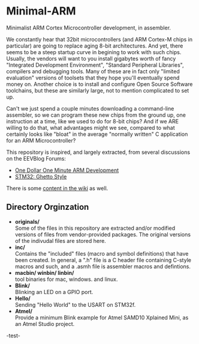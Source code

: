 Minimal-ARM
===========

Minimalist ARM Cortex Microcontroller development, in assembler.

We constantly hear that 32bit microcontrollers (and ARM Cortex-M chips in particular) are going to replace aging 8-bit architectures.   And yet, there seems to be a steep startup curve in begining to work with such chips.  Usually, the vendors will want to you install gigabytes worth of fancy "Integrated Development Environment", "Standard Peripheral Libraries", compilers and debugging tools.  Many of these are in fact only "limited evaluation" versions of toolsets that they hope you'll eventually spend money on.  Another choice is to install and configure Open Source Software toolchains, but these are similarly large, not to mention complicated to set up.

Can't we just spend a couple minutes downloading a command-line assembler, so we can program these new chips from the ground up, one instruction at a time, like we used to do for 8-bit chips?  And if we ARE willing to do that, what advantages might we see, compared to what certainly looks like "bloat" in the average "normally written" C application for an ARM Microcontroller?

This repository is inspired, and largely extracted, from several discussions on the EEVBlog Forums:
- [One Dollar One Minute ARM Development](http://www.eevblog.com/forum/microcontrollers/one-dollar-one-minute-arm-development/)
- [STM32: Ghetto Style](http://www.eevblog.com/forum/microcontrollers/stm32-ghetto-style/)
 
There is some [content in the wiki](https://github.com/WestfW/Minimal-ARM/wiki) as well.

## Directory Orginzation
- **originals/**  
 Some of the files in this repository are extracted and/or modified versions of files from vendor-provided packages.  The original versions of the indivudal files are stored here.
- **inc/**  
 Contains the "included" files (macro and symbol definitions) that have been created.  In general, a ".h" file is a C header file containing C-style macros and such, and a .asmh file is assembler macros and defintions.
- **macbin/ winbin/ linbin/**  
tool binaries for mac, windows. and linux.
- **Blink/**  
Blinking an LED on a GPIO port.
- **Hello/**  
Sending "Hello World" to the USART on STM32f.
- **Atmel/**  
Provide a minimum Blink example for Atmel SAMD10 Xplained Mini, as an Atmel Studio project.

-test-

